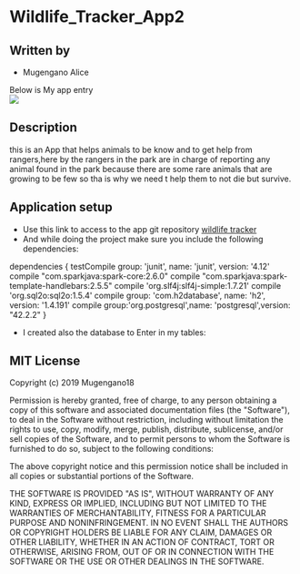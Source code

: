# Wildlife_Tracker_App2

## Written by

- Mugengano Alice<br>

Below is My app entry<br>
<img src="../entry.entry1.png">

## Description
this is an App that helps animals to be know and to get help from rangers,here by the rangers
 in the park are in charge of reporting any animal found in the park because there are some rare animals that
  are growing to be few so tha is why we need t help them to not die but survive.

## Application setup

- Use this link to access to the  app git repository [wildlife tracker](https://github.com/Mugengano18/Wildlife_Tracker_App2/tree/simple_code)
- And while doing the project make sure you include the following dependencies:<br>


dependencies {
    testCompile group: 'junit', name: 'junit', version: '4.12'
    compile "com.sparkjava:spark-core:2.6.0"
    compile "com.sparkjava:spark-template-handlebars:2.5.5"
    compile 'org.slf4j:slf4j-simple:1.7.21'
    compile 'org.sql2o:sql2o:1.5.4'
    compile group: 'com.h2database', name: 'h2', version: '1.4.191'
    compile group:'org.postgresql',name: 'postgresql',version: "42.2.2"
}
- I created also the database to Enter in my tables:













## MIT License

Copyright (c) 2019 Mugengano18

Permission is hereby granted, free of charge, to any person obtaining a copy of this software
and associated documentation files (the "Software"), to deal in the Software without restriction,
including without limitation the rights to use, copy, modify, merge, publish, distribute, sublicense,
and/or sell copies of the Software, and to permit persons to whom the Software is furnished to do so,
subject to the following conditions:

The above copyright notice and this permission notice shall be included in all
copies or substantial portions of the Software.

THE SOFTWARE IS PROVIDED "AS IS", WITHOUT WARRANTY OF ANY KIND, EXPRESS OR IMPLIED,
INCLUDING BUT NOT LIMITED TO THE WARRANTIES OF MERCHANTABILITY, FITNESS FOR A PARTICULAR PURPOSE AND NONINFRINGEMENT.
IN NO EVENT SHALL THE AUTHORS OR COPYRIGHT HOLDERS BE LIABLE FOR ANY CLAIM, DAMAGES OR OTHER LIABILITY, WHETHER IN AN ACTION
OF CONTRACT, TORT OR OTHERWISE, ARISING FROM, OUT OF OR IN CONNECTION WITH THE SOFTWARE OR THE USE OR OTHER DEALINGS IN THE 
SOFTWARE.
